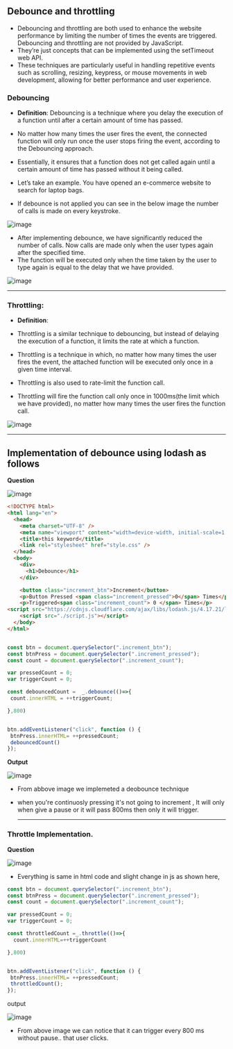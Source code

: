 ## Debounce and throttling

- Debouncing and throttling are both used to enhance the website performance by limiting the number of times the events are triggered. Debouncing and throttling are not provided by JavaScript.
- They’re just concepts that can be implemented using the setTimeout web API.
- These techniques are particularly useful in handling repetitive events such as scrolling, resizing, keypress, or mouse movements in web development, allowing for better performance and user experience.


 ### Debouncing
- **Definition**: Debouncing is a technique where you delay the execution of a function until after a certain amount of time has passed.
- No matter how many times the user fires the event, the connected function will only run once the user stops firing the event, according to the Debouncing approach. 
- Essentially, it ensures that a function does not get called again until a certain amount of time has passed without it being called.

- Let’s take an example. You have opened an e-commerce website to search for laptop bags.

- If debounce is not applied you can see in the below image the number of calls is made on every keystroke.

![image](https://github.com/venkatdas/Interview_prep/assets/43024084/9653d263-816f-4852-ae73-f1f358869249)

- After implementing debounce, we have significantly reduced the number of calls. Now calls are made only when the user types again after the specified time.
- The function will be executed only when the time taken by the user to type again is equal to the delay that we have provided.

![image](https://github.com/venkatdas/Interview_prep/assets/43024084/8b2a97f9-b664-43d2-986a-7cde80ff1988)

___________________________


### Throttling:

- **Definition**:
- Throttling is a similar technique to debouncing, but instead of delaying the execution of a function, it limits the rate at which a function.
- Throttling is a technique in which, no matter how many times the user fires the event, the attached function will be executed only once in a given time interval. 

- Throttling is also used to rate-limit the function call.
- Throttling will fire the function call only once in 1000ms(the limit which we have provided), no matter how many times the user fires the function call.

![image](https://github.com/venkatdas/Interview_prep/assets/43024084/4a91590b-c454-45c7-8314-0b6fe8754aff)
 

------------------------------

## Implementation of debounce using lodash as follows

**Question**

![image](https://github.com/venkatdas/Interview_prep/assets/43024084/5aae2be7-f218-4770-94f8-a9ae4c73cea0)


```html
<!DOCTYPE html>
<html lang="en">
  <head>
    <meta charset="UTF-8" />
    <meta name="viewport" content="width=device-width, initial-scale=1.0" />
    <title>this keyword</title>
    <link rel="stylesheet" href="style.css" />
  </head>
  <body>
    <div>
      <h1>Debounce</h1>
    </div>

    <button class="increment_btn">Increment</button>
    <p>Button Pressed <span class="increment_pressed">0</span> Times</p>
    <p>Triggered<span class="increment_count"> 0 </span> Times</p>
<script src="https://cdnjs.cloudflare.com/ajax/libs/lodash.js/4.17.21/lodash.min.js" integrity="sha512-WFN04846sdKMIP5LKNphMaWzU7YpMyCU245etK3g/2ARYbPK9Ub18eG+ljU96qKRCWh+quCY7yefSmlkQw1ANQ==" crossorigin="anonymous" referrerpolicy="no-referrer"></script>
    <script src="./script.js"></script>
  </body>
</html>

```

```js

const btn = document.querySelector(".increment_btn");
const btnPress = document.querySelector(".increment_pressed");
const count = document.querySelector(".increment_count");

var pressedCount = 0;
var triggerCount = 0;

const debouncedCount =  _.debounce(()=>{
 count.innerHTML = ++triggerCount;

},800)


btn.addEventListener("click", function () {
 btnPress.innerHTML= ++pressedCount;
 debouncedCount()
});

```

**Output**

![image](https://github.com/venkatdas/Interview_prep/assets/43024084/6f0baee3-e774-4ae4-b0dd-d7a016f0bfb0)


- From abbove image we implemeted a deobounce technique
- when you're continuosly pressing it's not going to increment , It will only when give a pause or it will pass 800ms then only it will trigger.



  ________________________________

### Throttle Implementation.

**Question**

![image](https://github.com/venkatdas/Interview_prep/assets/43024084/84b6cb29-78f0-4143-a52a-057dc73d590d)


- Everything is same in html code and slight change in js as shown here,

```js
const btn = document.querySelector(".increment_btn");
const btnPress = document.querySelector(".increment_pressed");
const count = document.querySelector(".increment_count");

var pressedCount = 0;
var triggerCount = 0;

const throttledCount =_.throttle(()=>{
  count.innerHTML=++triggerCount

},800)


btn.addEventListener("click", function () {
 btnPress.innerHTML= ++pressedCount;
 throttledCount();
});
```

output


![image](https://github.com/venkatdas/Interview_prep/assets/43024084/95bc11d9-0e90-41b4-8fa0-5d068d8a5d7b)

- From above image we can notice that it can trigger every 800 ms without pause.. that user clicks.











